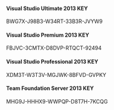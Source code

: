 #### Visual Studio Ultimate 2013 KEY
BWG7X-J98B3-W34RT-33B3R-JVYW9

#### Visual Studio Premium 2013 KEY
FBJVC-3CMTX-D8DVP-RTQCT-92494

#### Visual Studio Professional 2013  KEY
XDM3T-W3T3V-MGJWK-8BFVD-GVPKY

#### Team Foundation Server 2013 KEY
MHG9J-HHHX9-WWPQP-D8T7H-7KCQG

